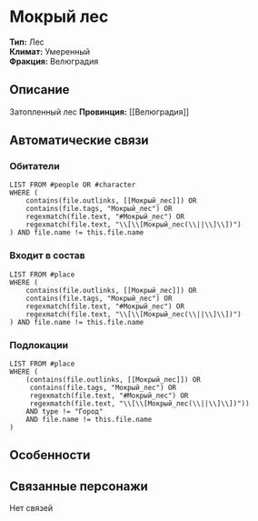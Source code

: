 ﻿---
created: "2025-08-04"
name: "Мокрый лес"
aliases: ["Мокрый лес"]
type: "Лес"
climate: "Умеренный"
tags: place
faction: "Велюградия"
---
# Мокрый лес

**Тип:** Лес  
**Климат:** Умеренный  
**Фракция:** Велюградия  

## Описание
Затопленный лес
**Провинция:** [[Велюградия]]


## Автоматические связи
### Обитатели
```dataview
LIST FROM #people OR #character
WHERE (
    contains(file.outlinks, [[Мокрый_лес]]) OR
    contains(file.tags, "Мокрый_лес") OR
    regexmatch(file.text, "#Мокрый_лес") OR
    regexmatch(file.text, "\\[\\[Мокрый_лес(\\||\\]\\])")
) AND file.name != this.file.name
```

### Входит в состав
```dataview
LIST FROM #place
WHERE (
    contains(file.outlinks, [[Мокрый_лес]]) OR
    contains(file.tags, "Мокрый_лес") OR
    regexmatch(file.text, "#Мокрый_лес") OR
    regexmatch(file.text, "\\[\\[Мокрый_лес(\\||\\]\\])")
) AND file.name != this.file.name
```

### Подлокации
```dataview
LIST FROM #place
WHERE (
    (contains(file.outlinks, [[Мокрый_лес]]) OR
     contains(file.tags, "Мокрый_лес") OR
     regexmatch(file.text, "#Мокрый_лес") OR
     regexmatch(file.text, "\\[\\[Мокрый_лес(\\||\\]\\])"))
    AND type != "Город"
    AND file.name != this.file.name
)
```

## Особенности


## Связанные персонажи
Нет связей




